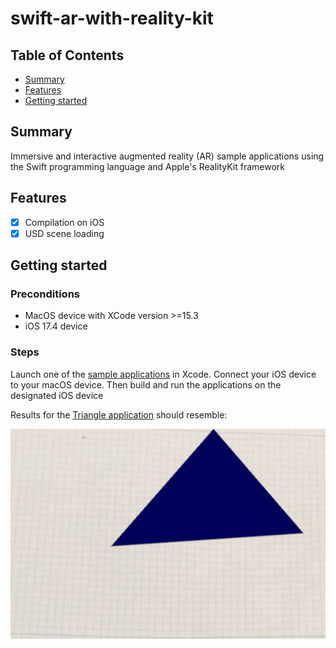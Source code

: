 # swift-ar-with-reality-kit

## Table of Contents

+ [Summary](#summary)
+ [Features](#features)
+ [Getting started](#getting-started)

## Summary

Immersive and interactive augmented reality (AR) sample applications using the Swift programming language and Apple's RealityKit framework

## Features

- [x] Compilation on iOS
- [x] USD scene loading

## Getting started

### Preconditions

- MacOS device with XCode version >=15.3
- iOS 17.4 device

### Steps

Launch one of the [sample applications](./apps/) in Xcode. Connect your iOS device to your macOS device. Then build and run the applications on the designated iOS device

Results for the [Triangle application](./apps/Triangle/) should resemble:

![Triangle](./images/Triangle.jpg)